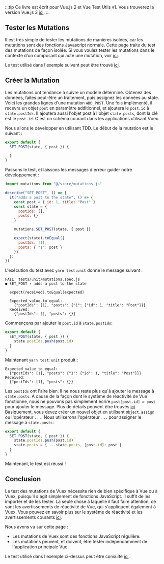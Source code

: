 :::tip Ce livre est écrit pour Vue.js 2 et Vue Test Utils v1.
Vous trouverez la version Vue.js 3 [ici](/v3/fr).
:::

## Tester les Mutations

Il est très simple de tester les mutations de manières isolées, car les mutations sont des fonctions Javascript normale. Cette page traite du test des mutations de façon isolée. Si vous voulez tester les mutations dans le contexte d'un composant qui acte une mutation, voir [ici](https://lmiller1990.github.io/vue-testing-handbook/vuex-in-components-mutations-and-actions.html).


Le test utilisé dans l'exemple suivant peut être trouvé [ici](https://github.com/lmiller1990/vue-testing-handbook/blob/master/demo-app/tests/unit/mutations.spec.js).

## Créer la Mutation
Les mutations ont tendance à suivre un modèle déterminé. Obtenez des données, faites peut-être un traitement, puis assignez les données au state. Voici les grandes lignes d'une mutation `ADD_POST`. Une fois implémenté, il recevra un objet `post` en paramètre additionnel, et ajoutera le `post.id` à `state.postIds`. Il ajoutera aussi l'objet post à l'objet `state.posts`, dont la clé est le `post.id`. C'est un schéma courant dans les applications utilisant Vuex.

Nous allons le développer en utilisant TDD. Le début de la mutation est le suivant :

```js
export default {
  SET_POST(state, { post }) {

  }
}
```
Passons le test, et laissons les messages d'erreur guider notre développement :

```js
import mutations from "@/store/mutations.js"

describe("SET_POST", () => {
  it("adds a post to the state", () => {
    const post = { id: 1, title: "Post" }
    const state = {
      postIds: [],
      posts: {}
    }

    mutations.SET_POST(state, { post })

    expect(state).toEqual({
      postIds: [1],
      posts: { "1": post }
    })
  })
})
```
L'exécution du test avec `yarn test:unit` donne le message suivant :

```
FAIL  tests/unit/mutations.spec.js
● SET_POST › adds a post to the state

  expect(received).toEqual(expected)

  Expected value to equal:
    {"postIds": [1], "posts": {"1": {"id": 1, "title": "Post"}}}
  Received:
    {"postIds": [], "posts": {}}
```
Commençons par ajouter le `post.id` à `state.postIds`:


```js
export default {
  SET_POST(state, { post }) {
    state.postIds.push(post.id)
  }
}
```
Maintenant `yarn test:unit` produit :

```
Expected value to equal:
  {"postIds": [1], "posts": {"1": {"id": 1, "title": "Post"}}}
Received:
  {"postIds": [1], "posts": {}}
```
Les `postIds` ont l'aire bien. Il ne nous reste plus qu'à ajouter le message à `state.posts`. A cause de la façon dont le système de réactivité de Vue fonctionne, nous ne pouvons pas simplement écrire `post[post.id] = post` pour ajouter le message. Plus de détails peuvent être trouvés [ici](https://vuejs.org/v2/guide/reactivity.html#Change-Detection-Caveats). Basiquement, vous devez créer un nouvel objet en utilisant `Object.assign` ou l'opérateur `...`. Nous utiliserons l'opérateur `...` pour assigner le message à `state.posts`:

```js
export default {
  SET_POST(state, { post }) {
    state.postIds.push(post.id)
    state.posts = { ...state.posts, [post.id]: post }
  }
}
```

Maintenant, le test est réussi !

## Conclusion

Le test des mutations de Vuex nécessite rien de bien spécifique à Vue ou à Vuex, puisqu'il s'agit simplement de fonctions JavaScript. Il suffit de les importer et de les tester. La seule chose à laquelle il faut faire attention, ce sont les avertissements de réactivité de Vue, qui s'appliquent également à Vuex. Vous pouvez en savoir plus sur le système de réactivité et les avertissements courants [ici](https://vuejs.org/v2/guide/reactivity.html#Change-Detection-Caveats).


Nous avons vu sur cette page :

- Les mutations de Vuex sont des fonctions JavaScript régulière.
- Les mutations peuvent, et doivent, être tester indépendamment de l'application principale Vue.

Le test utilisé dans l'exemple ci-dessus peut être consulté [ici](https://github.com/lmiller1990/vue-testing-handbook/blob/master/demo-app/tests/unit/mutations.spec.js).
